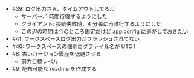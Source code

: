 * #39: ログ出力さぁ、タイムアウトしてるよ
    * サーバー: 1 時間待機するようにした
    * クライアント: 接続失敗時、4 分毎に再試行するようにした
    * この辺の時間は今のところ固定だけど app.config に逃がしておきたい
* #41: ワークスペースログ出力がフラッシュされてない
* #40: ワークスペースの個別ログファイル名が UTC !
* #8: 古いバージョン履歴を退避させる
    * 努力目標レベル
* #9: 配布可能な readme を作成する
